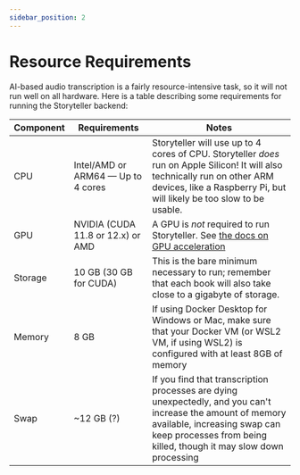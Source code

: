 ```yaml
---
sidebar_position: 2
---
```


# Resource Requirements

AI-based audio transcription is a fairly resource-intensive task, so it will not
run well on all hardware. Here is a table describing some requirements for
running the Storyteller backend:

| Component | Requirements                       | Notes                                                                                                                                                                                                            |
| --------- | ---------------------------------- | ---------------------------------------------------------------------------------------------------------------------------------------------------------------------------------------------------------------- |
| CPU       | Intel/AMD or ARM64 — Up to 4 cores | Storyteller will use up to 4 cores of CPU. Storyteller _does_ run on Apple Silicon! It will also technically run on other ARM devices, like a Raspberry Pi, but will likely be too slow to be usable.            |
| GPU       | NVIDIA (CUDA 11.8 or 12.x) or AMD  | A GPU is _not_ required to run Storyteller. See [the docs on GPU acceleration](/docs/aligning-books#using-cuda-for-gpu-accelerated-transcription)                                                                |
| Storage   | 10 GB (30 GB for CUDA)             | This is the bare minimum necessary to run; remember that each book will also take close to a gigabyte of storage.                                                                                                |
| Memory    | 8 GB                               | If using Docker Desktop for Windows or Mac, make sure that your Docker VM (or WSL2 VM, if using WSL2) is configured with at least 8GB of memory                                                                  |
| Swap      | ~12 GB (?)                         | If you find that transcription processes are dying unexpectedly, and you can't increase the amount of memory available, increasing swap can keep processes from being killed, though it may slow down processing |
